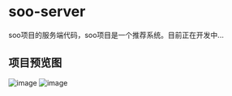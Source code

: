 # soo-server
soo项目的服务端代码，soo项目是一个推荐系统。目前正在开发中...
## 项目预览图
![image](https://user-images.githubusercontent.com/51166261/160242696-205811ee-4018-41d5-811b-6ee49cdba6ef.png)
![image](https://user-images.githubusercontent.com/51166261/160242983-41035271-3223-48ba-85d4-5d399b51d018.png)
